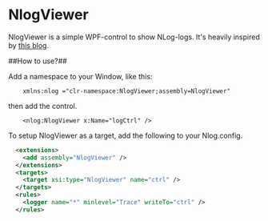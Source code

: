 [1]: http://dotnetsolutionsbytomi.blogspot.se/2011/06/creating-awesome-logging-control-with.html

NlogViewer
==========

NlogViewer is a simple WPF-control to show NLog-logs. It's heavily inspired by [this blog][1].

##How to use?##

Add a namespace to your Window, like this:

        xmlns:nlog ="clr-namespace:NlogViewer;assembly=NlogViewer"

then add the control.

        <nlog:NlogViewer x:Name="logCtrl" /> 

To setup NlogViewer as a target, add the following to your Nlog.config.

```xml
  <extensions>
    <add assembly="NlogViewer" />
  </extensions>
  <targets>
    <target xsi:type="NlogViewer" name="ctrl" />
  </targets>
  <rules>
    <logger name="*" minlevel="Trace" writeTo="ctrl" />
  </rules>
```
